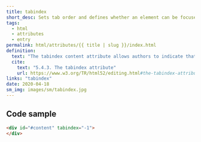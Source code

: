 ```yaml
---
title: tabindex
short_desc: Sets tab order and defines whether an element can be focused or not."
tags:
  - html
  - attributes
  - entry
permalink: html/attributes/{{ title | slug }}/index.html
definition:
  text: "The tabindex content attribute allows authors to indicate that an element is supposed to be focusable, whether it is supposed to be reachable using sequential focus navigation and, optionally, to suggest where in the sequential focus navigation order the element appears."
  cite:
    text: "5.4.3. The tabindex attribute"
    url: https://www.w3.org/TR/html52/editing.html#the-tabindex-attribute
links: "tabindex"
date: 2020-04-18
sm_img: images/sm/tabindex.jpg
---
```


<h2 class="h3"><span>Code sample</span></h2>

```html
<div id="#content" tabindex="-1">
</div>
```
